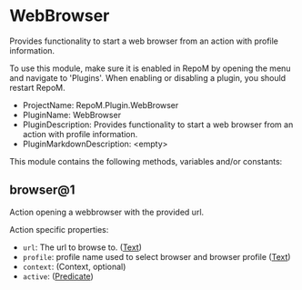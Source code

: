 # WebBrowser

Provides functionality to start a web browser from an action with profile information.

To use this module, make sure it is enabled in RepoM by opening the menu and navigate to 'Plugins'. When enabling or disabling a plugin, you should restart RepoM.

- ProjectName: RepoM.Plugin.WebBrowser
- PluginName: WebBrowser
- PluginDescription: Provides functionality to start a web browser from an action with profile information.
- PluginMarkdownDescription: \<empty\>

This module contains the following methods, variables and/or constants:

## browser@1

Action opening a webbrowser with the provided url.

Action specific properties:

- `url`: The url to browse to. ([Text](https://this-is.com/Text))
- `profile`: profile name used to select browser and browser profile ([Text](https://this-is.com/Text))
- `context`:  (Context, optional)
- `active`:  ([Predicate](https://this-is.com/Predicate))
